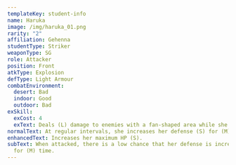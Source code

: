 ```yaml
---
templateKey: student-info
name: Haruka
image: /img/haruka_01.png
rarity: "2"
affiliation: Gehenna
studentType: Striker
weaponType: SG
role: Attacker
position: Front
atkType: Explosion
defType: Light Armour
combatEnvironment:
  desert: Bad
  indoor: Good
  outdoor: Bad
exSkill:
  exCost: 4
  exText: Deals (L) damage to enemies with a fan-shaped area while she moves forward.
normalText: At regular intervals, she increases her defense (S) for (M) time.
enhancedText: Increases her maximum HP (S).
subText: When attacked, there is a low chance that her defense is increased (S)
  for (M) time.
---
```

